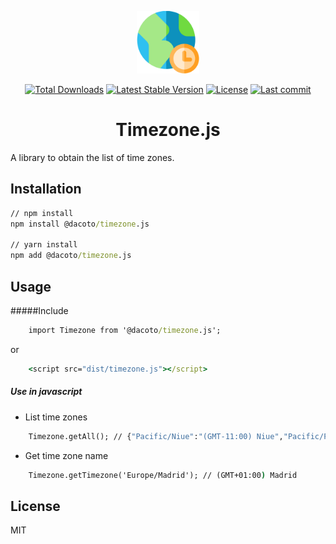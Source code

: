 <p align="center">
<img src="timezone.png"  height="100">
</p>

<p align="center">
<a href="https://www.npmjs.com/package/@dacoto/timezone.js"><img src="https://img.shields.io/npm/dt/@dacoto/timezone.js.svg" alt="Total Downloads"></a>
<a href="https://www.npmjs.com/package/@dacoto/timezone.js"><img src="https://img.shields.io/npm/v/@dacoto/timezone.js.svg" alt="Latest Stable Version"></a>
<a href="https://www.npmjs.com/package/@dacoto/timezone.js"><img src="https://img.shields.io/npm/l/@dacoto/timezone.js.svg" alt="License"></a>
<a href="https://github.com/dacoto/timezone.js"><img src="https://img.shields.io/github/last-commit/dacoto/timezone.js.svg" alt="Last commit"></a>
</p>

<h1 align="center">Timezone.js</h1>

A library to obtain the list of time zones.

## Installation

``` cmd
// npm install
npm install @dacoto/timezone.js

// yarn install
npm add @dacoto/timezone.js
```

## Usage

#####Include

``` cmd
    import Timezone from '@dacoto/timezone.js';
```
or
``` cmd
    <script src="dist/timezone.js"></script>
```
##### Use in javascript

- List time zones

``` cmd
    Timezone.getAll(); // {"Pacific/Niue":"(GMT-11:00) Niue","Pacific/Pago_Pago":"(GMT-11:00 ...
```

- Get time zone name

``` cmd
    Timezone.getTimezone('Europe/Madrid'); // (GMT+01:00) Madrid
```

## License

MIT